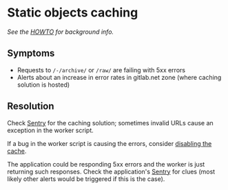 # Static objects caching

_See the [HOWTO][howto] for background info._

## Symptoms

* Requests to `/-/archive/` or `/raw/` are failing with 5xx errors
* Alerts about an increase in error rates in gitlab.net zone (where caching solution is hosted)

## Resolution

Check [Sentry][caching-sentry] for the caching solution; sometimes invalid URLs cause an exception
in the worker script.

If a bug in the worker script is causing the errors, consider [disabling the cache][cache-disable].

The application could be responding 5xx errors and the worker is just returning such responses. Check
the application's [Sentry][app-sentry] for clues (most likely other alerts would be triggered if this is the case).

[howto]: static-repository-objects-caching.md
[caching-sentry]: https://sentry.gitlab.net/gitlab/static-objects-caching/
[cache-disable]: static-repository-objects-caching.md#enablingdisabling-external-caching
[app-sentry]: https://sentry.gitlab.net/gitlab/gitlabcom/
